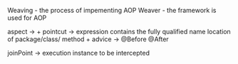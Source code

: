 
Weaving -  the process of impementing AOP
Weaver -  the framework is used for AOP


aspect -> 
    + pointcut -> 
        expression contains the fully qualified name location of package/class/ method
    + advice -> 
        @Before
        @After

joinPoint -> execution instance to be intercepted


